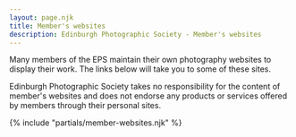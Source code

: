 ```yaml
---
layout: page.njk
title: Member's websites
description: Edinburgh Photographic Society - Member's websites
---
```


Many members of the EPS maintain their own photography websites to display their work. The links below will take you to some of these sites.

Edinburgh Photographic Society takes no responsibility for the content of member's websites and does not endorse any products or services offered by members through their personal sites.

{% include "partials/member-websites.njk" %}